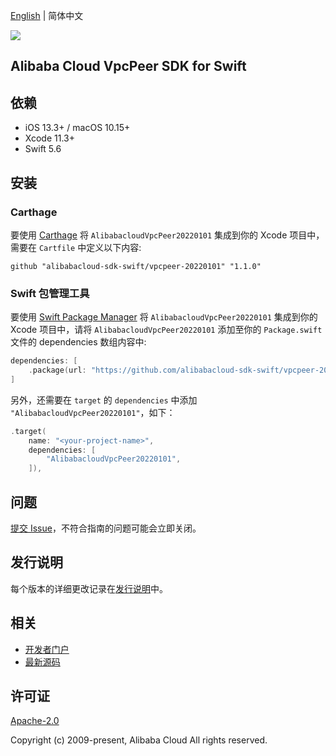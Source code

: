 [English](README.md) | 简体中文

![](https://aliyunsdk-pages.alicdn.com/icons/AlibabaCloud.svg)

## Alibaba Cloud VpcPeer SDK for Swift

## 依赖

- iOS 13.3+ / macOS 10.15+
- Xcode 11.3+
- Swift 5.6

## 安装

### Carthage

要使用 [Carthage](https://github.com/Carthage/Carthage) 将 `AlibabacloudVpcPeer20220101` 集成到你的 Xcode 项目中，需要在 `Cartfile` 中定义以下内容:

```ogdl
github "alibabacloud-sdk-swift/vpcpeer-20220101" "1.1.0"
```

### Swift 包管理工具

要使用 [Swift Package Manager](https://swift.org/package-manager/) 将 `AlibabacloudVpcPeer20220101` 集成到你的 Xcode 项目中，请将 `AlibabacloudVpcPeer20220101` 添加至你的 `Package.swift` 文件的 dependencies 数组内容中:

```swift
dependencies: [
    .package(url: "https://github.com/alibabacloud-sdk-swift/vpcpeer-20220101.git", from: "1.1.0")
]
```

另外，还需要在 `target` 的 `dependencies` 中添加 `"AlibabacloudVpcPeer20220101"`，如下：

```swift
.target(
    name: "<your-project-name>",
    dependencies: [
        "AlibabacloudVpcPeer20220101",
    ]),
```

## 问题

[提交 Issue](https://github.com/alibabacloud-sdk-swift/vpcpeer-20220101/issues/new)，不符合指南的问题可能会立即关闭。

## 发行说明

每个版本的详细更改记录在[发行说明](./ChangeLog.txt)中。

## 相关

* [开发者门户](https://next.api.aliyun.com/home)
* [最新源码](https://github.com/alibabacloud-sdk-swift/vpcpeer-20220101)

## 许可证

[Apache-2.0](http://www.apache.org/licenses/LICENSE-2.0)

Copyright (c) 2009-present, Alibaba Cloud All rights reserved.
